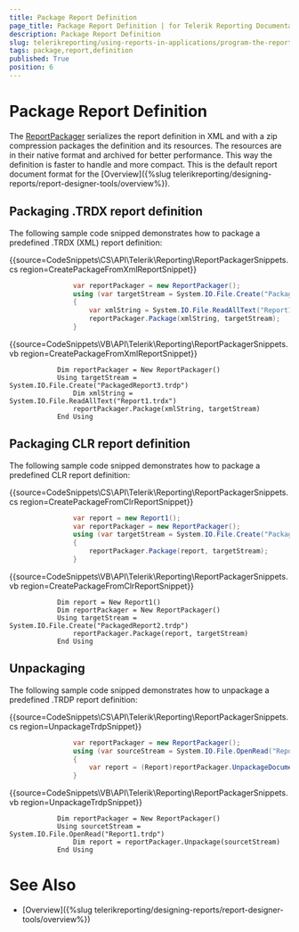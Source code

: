```yaml
---
title: Package Report Definition
page_title: Package Report Definition | for Telerik Reporting Documentation
description: Package Report Definition
slug: telerikreporting/using-reports-in-applications/program-the-report-definition/package-report-definition
tags: package,report,definition
published: True
position: 6
---
```


# Package Report Definition



The [ReportPackager](/reporting/api/Telerik.Reporting.ReportPackager)
        serializes the report definition in XML and with a zip compression packages the definition and its resources.
        The resources are in their native format and archived for better performance.
        This way the definition is faster to handle and more compact.
        This is the default report document format for the [Overview]({%slug telerikreporting/designing-reports/report-designer-tools/overview%}).
      

## Packaging .TRDX report definition

The following sample code snipped demonstrates how to package a predefined .TRDX (XML) report definition:

{{source=CodeSnippets\CS\API\Telerik\Reporting\ReportPackagerSnippets.cs region=CreatePackageFromXmlReportSnippet}}
````C#
	            var reportPackager = new ReportPackager();
	            using (var targetStream = System.IO.File.Create("PackagedReport2.trdp"))
	            {
	                var xmlString = System.IO.File.ReadAllText("Report1.trdx");
	                reportPackager.Package(xmlString, targetStream);
	            }
````



{{source=CodeSnippets\VB\API\Telerik\Reporting\ReportPackagerSnippets.vb region=CreatePackageFromXmlReportSnippet}}
````VB
	        Dim reportPackager = New ReportPackager()
	        Using targetStream = System.IO.File.Create("PackagedReport3.trdp")
	            Dim xmlString = System.IO.File.ReadAllText("Report1.trdx")
	            reportPackager.Package(xmlString, targetStream)
	        End Using
````



## Packaging CLR report definition

The following sample code snipped demonstrates how to package a predefined CLR report definition:

{{source=CodeSnippets\CS\API\Telerik\Reporting\ReportPackagerSnippets.cs region=CreatePackageFromClrReportSnippet}}
````C#
	            var report = new Report1();
	            var reportPackager = new ReportPackager();
	            using (var targetStream = System.IO.File.Create("PackageReport1.trdp"))
	            {
	                reportPackager.Package(report, targetStream);
	            }
````



{{source=CodeSnippets\VB\API\Telerik\Reporting\ReportPackagerSnippets.vb region=CreatePackageFromClrReportSnippet}}
````VB
	        Dim report = New Report1()
	        Dim reportPackager = New ReportPackager()
	        Using targetStream = System.IO.File.Create("PackagedReport2.trdp")
	            reportPackager.Package(report, targetStream)
	        End Using
````



## Unpackaging

The following sample code snipped demonstrates how to unpackage a predefined .TRDP report definition:

{{source=CodeSnippets\CS\API\Telerik\Reporting\ReportPackagerSnippets.cs region=UnpackageTrdpSnippet}}
````C#
	            var reportPackager = new ReportPackager();
	            using (var sourceStream = System.IO.File.OpenRead("Report1.trdp"))
	            {
	                var report = (Report)reportPackager.UnpackageDocument(sourceStream);
	            }
````



{{source=CodeSnippets\VB\API\Telerik\Reporting\ReportPackagerSnippets.vb region=UnpackageTrdpSnippet}}
````VB
	        Dim reportPackager = New ReportPackager()
	        Using sourcetStream = System.IO.File.OpenRead("Report1.trdp")
	            Dim report = reportPackager.Unpackage(sourcetStream)
	        End Using
````



# See Also


 * [Overview]({%slug telerikreporting/designing-reports/report-designer-tools/overview%})
